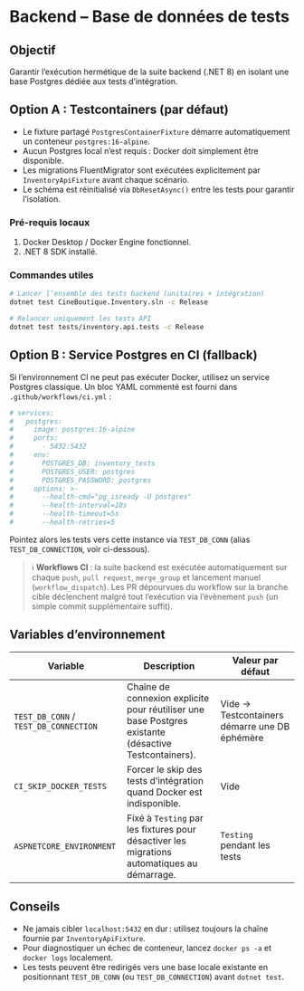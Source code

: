 # Backend – Base de données de tests

## Objectif
Garantir l’exécution hermétique de la suite backend (.NET 8) en isolant une base Postgres dédiée aux tests d’intégration.

## Option A : Testcontainers (par défaut)
- Le fixture partagé `PostgresContainerFixture` démarre automatiquement un conteneur `postgres:16-alpine`.
- Aucun Postgres local n’est requis : Docker doit simplement être disponible.
- Les migrations FluentMigrator sont exécutées explicitement par `InventoryApiFixture` avant chaque scénario.
- Le schéma est réinitialisé via `DbResetAsync()` entre les tests pour garantir l’isolation.

### Pré-requis locaux
1. Docker Desktop / Docker Engine fonctionnel.
2. .NET 8 SDK installé.

### Commandes utiles
```bash
# Lancer l’ensemble des tests backend (unitaires + intégration)
dotnet test CineBoutique.Inventory.sln -c Release

# Relancer uniquement les tests API
dotnet test tests/inventory.api.tests -c Release
```

## Option B : Service Postgres en CI (fallback)
Si l’environnement CI ne peut pas exécuter Docker, utilisez un service Postgres classique. Un bloc YAML commenté est fourni dans `.github/workflows/ci.yml` :

```yaml
# services:
#   postgres:
#     image: postgres:16-alpine
#     ports:
#       - 5432:5432
#     env:
#       POSTGRES_DB: inventory_tests
#       POSTGRES_USER: postgres
#       POSTGRES_PASSWORD: postgres
#     options: >-
#       --health-cmd="pg_isready -U postgres"
#       --health-interval=10s
#       --health-timeout=5s
#       --health-retries=5
```

Pointez alors les tests vers cette instance via `TEST_DB_CONN` (alias `TEST_DB_CONNECTION`, voir ci-dessous).

> ℹ️ **Workflows CI** : la suite backend est exécutée automatiquement sur chaque `push`, `pull request`, `merge_group` et lancement manuel (`workflow_dispatch`). Les PR dépourvues du workflow sur la branche cible déclenchent malgré tout l’exécution via l’évènement `push` (un simple commit supplémentaire suffit).

## Variables d’environnement
| Variable | Description | Valeur par défaut |
|----------|-------------|-------------------|
| `TEST_DB_CONN` / `TEST_DB_CONNECTION` | Chaîne de connexion explicite pour réutiliser une base Postgres existante (désactive Testcontainers). | Vide → Testcontainers démarre une DB éphémère |
| `CI_SKIP_DOCKER_TESTS` | Forcer le skip des tests d’intégration quand Docker est indisponible. | Vide |
| `ASPNETCORE_ENVIRONMENT` | Fixé à `Testing` par les fixtures pour désactiver les migrations automatiques au démarrage. | `Testing` pendant les tests |

## Conseils
- Ne jamais cibler `localhost:5432` en dur : utilisez toujours la chaîne fournie par `InventoryApiFixture`.
- Pour diagnostiquer un échec de conteneur, lancez `docker ps -a` et `docker logs` localement.
- Les tests peuvent être redirigés vers une base locale existante en positionnant `TEST_DB_CONN` (ou `TEST_DB_CONNECTION`) avant `dotnet test`.
